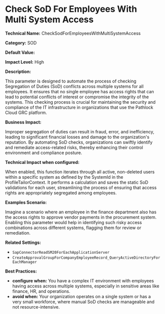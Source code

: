 # Check SoD For Employees With Multi System Access

**Technical Name:** CheckSodForEmployeesWithMultiSystemAccess

**Category:** SOD

**Default Value:**

**Impact Level:** High

**Description:**

This parameter is designed to automate the process of checking Segregation of Duties (SoD) conflicts across multiple systems for all employees. It ensures that no single employee has access rights that can lead to potential conflicts of interest or compromise the integrity of the systems. This checking process is crucial for maintaining the security and compliance of the IT infrastructure in organizations that use the Pathlock Cloud GRC platform.

**Business Impact:**

Improper segregation of duties can result in fraud, error, and inefficiency, leading to significant financial losses and damage to the organization's reputation. By automating SoD checks, organizations can swiftly identify and remediate access-related risks, thereby enhancing their control environment and compliance posture.

**Technical Impact when configured:**

When enabled, this function iterates through all active, non-deleted users within a specific system as defined by the SystemId in the ProfileTailorContext. It performs a calculation and saves the static SoD validations for each user, streamlining the process of ensuring that access rights are appropriately segregated among employees.

**Examples Scenario:**

Imagine a scenario where an employee in the finance department also has the access rights to approve vendor payments in the procurement system. Enabling this parameter would help in identifying such risky access combinations across different systems, flagging them for review or remediation.

**Related Settings:** 

- `SapConnectorReadSM20ForEachApplicationServer`
- `CreateApprovalGroupForCompanyEmployeeRecord_QueryActiveDirectoryForEachManager`

**Best Practices:** 

- **configure when:** You have a complex IT environment with employees having access across multiple systems, especially in sensitive areas like finance, HR, and operations.
- **avoid when:** Your organization operates on a single system or has a very small workforce, where manual SoD checks are manageable and not resource-intensive.